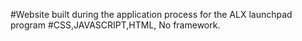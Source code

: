 #Website built during the application process for the ALX launchpad program
#CSS,JAVASCRIPT,HTML, No framework.
